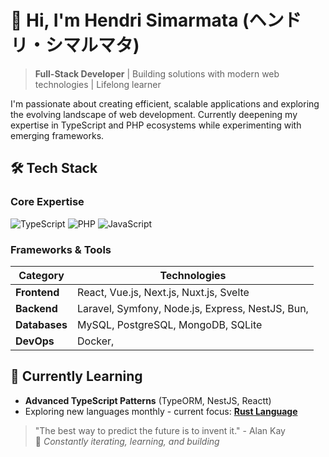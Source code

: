 # 👋 Hi, I'm Hendri Simarmata (ヘンドリ・シマルマタ)

> **Full-Stack Developer** | Building solutions with modern web technologies | Lifelong learner

I'm passionate about creating efficient, scalable applications and exploring the evolving landscape of web development. Currently deepening my expertise in TypeScript and PHP ecosystems while experimenting with emerging frameworks.

## 🛠️ Tech Stack

### Core Expertise
![TypeScript](https://img.shields.io/badge/TypeScript-007ACC?logo=typescript&logoColor=white)
![PHP](https://img.shields.io/badge/PHP-777BB4?logo=php&logoColor=white)
![JavaScript](https://img.shields.io/badge/JavaScript-F7DF1E?logo=javascript&logoColor=black)

### Frameworks & Tools
| Category       | Technologies                                                                 |
|----------------|------------------------------------------------------------------------------|
| **Frontend**   | React, Vue.js, Next.js, Nuxt.js, Svelte                                      |
| **Backend**    | Laravel, Symfony, Node.js, Express, NestJS, Bun,                             |
| **Databases**  | MySQL, PostgreSQL, MongoDB, SQLite                                           |
| **DevOps**     | Docker,                                                                      |

## 🌱 Currently Learning
- **Advanced TypeScript Patterns** (TypeORM, NestJS, Reactt)
- Exploring new languages monthly - current focus: **[Rust Language](https://www.rust-lang.org/ja)**

> "The best way to predict the future is to invent it." - Alan Kay  
> 🔁 *Constantly iterating, learning, and building*
